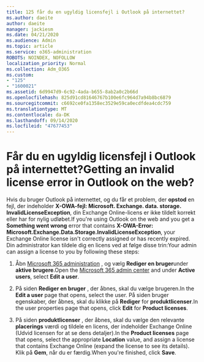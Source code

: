 ```yaml
---
title: 125 får du en ugyldig licensfejl i Outlook på internettet?
ms.author: daeite
author: daeite
manager: jackiesm
ms.date: 04/21/2020
ms.audience: Admin
ms.topic: article
ms.service: o365-administration
ROBOTS: NOINDEX, NOFOLLOW
localization_priority: Normal
ms.collection: Adm_O365
ms.custom:
- "125"
- "1600021"
ms.assetid: 6d9947d9-6c92-4ada-b655-8ab2a0c2b66d
ms.openlocfilehash: 825d91cd81646767b100e6fc964d7a94b8bc6879
ms.sourcegitcommit: c6692ce0fa1358ec3529e59ca0ecdfdea4cdc759
ms.translationtype: MT
ms.contentlocale: da-DK
ms.lasthandoff: 09/14/2020
ms.locfileid: "47677453"
---
```

# <a name="getting-an-invalid-license-error-in-outlook-on-the-web"></a><span data-ttu-id="68e7b-102">Får du en ugyldig licensfejl i Outlook på internettet?</span><span class="sxs-lookup"><span data-stu-id="68e7b-102">Getting an invalid license error in Outlook on the web?</span></span>

<span data-ttu-id="68e7b-103">Hvis du bruger Outlook på internettet, og du får et problem, der **opstod** en fejl, der indeholder **X-OWA-fejl: Microsoft. Exchange. data. storage. InvalidLicenseException**, din Exchange Online-licens er ikke tildelt korrekt eller har for nylig udløbet.</span><span class="sxs-lookup"><span data-stu-id="68e7b-103">If you're using Outlook on the web and you get a **Something went wrong** error that contains **X-OWA-Error: Microsoft.Exchange.Data.Storage.InvalidLicenseException**, your Exchange Online license isn't correctly assigned or has recently expired.</span></span> <span data-ttu-id="68e7b-104">Din administrator kan tildele dig en licens ved at følge disse trin:</span><span class="sxs-lookup"><span data-stu-id="68e7b-104">Your admin can assign a license to you by following these steps:</span></span>
  
1. <span data-ttu-id="68e7b-105">Åbn [Microsoft 365 administration](https://portal.office.com/adminportal/home#/homepage) , og vælg **Rediger en bruger**under **aktive brugere**.</span><span class="sxs-lookup"><span data-stu-id="68e7b-105">Open the [Microsoft 365 admin center](https://portal.office.com/adminportal/home#/homepage) and under **Active users**, select **Edit a user**.</span></span>

2. <span data-ttu-id="68e7b-106">På siden **Rediger en bruger** , der åbnes, skal du vælge brugeren.</span><span class="sxs-lookup"><span data-stu-id="68e7b-106">In the **Edit a user** page that opens, select the user.</span></span> <span data-ttu-id="68e7b-107">På siden bruger egenskaber, der åbnes, skal du klikke på **Rediger** for **produktlicenser**.</span><span class="sxs-lookup"><span data-stu-id="68e7b-107">In the user properties page that opens, click **Edit** for **Product licenses**.</span></span>

3. <span data-ttu-id="68e7b-108">På siden **produktlicenser** , der åbnes, skal du vælge den relevante **placerings** værdi og tildele en licens, der indeholder Exchange Online (Udvid licensen for at se dens detaljer).</span><span class="sxs-lookup"><span data-stu-id="68e7b-108">In the **Product licenses** page that opens, select the appropriate **Location** value, and assign a license that contains Exchange Online (expand the license to see its details).</span></span> <span data-ttu-id="68e7b-109">Klik på **Gem**, når du er færdig.</span><span class="sxs-lookup"><span data-stu-id="68e7b-109">When you're finished, click **Save**.</span></span>
